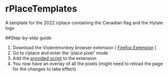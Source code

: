 # rPlaceTemplates
A tamplate for the 2022 r/place containing the Canadian flag and the Hytale logo

##Step-by-step guide
1. Download the Violentmonkey browser extension [ [Firefox Extension](https://addons.mozilla.org/de/firefox/addon/violentmonkey/?utm_source=addons.mozilla.org&utm_medium=referral&utm_content=search) ]
2. Go to r/place and enter the 'place pixel' mode
3. Add the [provided script](https://github.com/doej1367/rPlaceTemplates/blob/main/ViolentmonkeyScript) to the extension
4. You now have an overlay of all the pixels (might need to reload the page for the changes to take effect)
